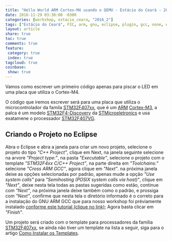 ```yaml
---
title: "Hello World ARM Cortex-M4 usando o QEMU - Estácio do Ceará - 2016_2"
date: 2016-11-29 03:30:00 -0300
categories: [workshop, estacio_ceara, "2016_2"]
tags: ["Estácio do Ceará", FIC, arm, gnu, eclipse, plugin, gcc, none, eabi, Workshop, programação, Hello World Cortex-M4, Hello World ARM]
layout: article
share: true
toc: true
comments: true
feature:
 category: true
 index: true
tagcloud: true
coinbase:
 show: true
---
```


Vamos como escrever um primeiro código apenas para piscar o LED em uma placa que utiliza o Cortex-M4.

<!--more-->

O código que iremos escrever será para uma placa que utiliza o microcontrolador da famila [STM32F407xx](/arm/cortex-m3/stm/STM32F407XX), que é um [ARM](/arm) [Cortex-M3](/arm/cortex-m3), a palca é um modelo [STM32F4-Discovery](/arm/cortex-m4/stm/STM32F4-Discovery) da [STMicroeletronics](/arm/cortex-m4/STM/) e usa exatamene o processador [STM32F407VG](/arm/cortex-m3/stm/STM32F407XX/STM32F407VG).

## Criando o Projeto no Eclipse

Abra o Eclipse e abra a janela para criar um novo projeto, selecione o projeto do tipo _"C++ Project"_, clique em Next, na janela seguinte selecione na arvore _"Project type:"_,  na pasta _"Executable"_, selecione o projeto com o template _"STM32F4xx C/C++ Project"_, na parte direita em _"Toolchains:"_ selecione _"Cross ARM GCC"_, agora clique em *"Next"*. na próxima janela deixe as opções selecionadas por padrão, apenas mude a opção _"Use system calls"_ para _"Semihosting (POSIX system calls via host)"_, clique em *"Next"*, deixe nesta tela todas as pastas sugeridas como estão, continue com *"Next"*, na próxima janela deixe também como o padrão, e prossiga com *"Next"*, confirme que nesta tela o diretório informado é o correto para a instalação do GNU ARM GCC que para nosso workshop foi préviamente instalado [conforme este tutorial (clique no link)](workshop/estacio_ceara/2016_2/instalando_o-ambiente_base_ferramentas_e_preparando_o_ambiente_de_desenvolvimento_-_estacio_do_ceara/); Agora basta clicar em _"Finish"_.

Um projeto será criado com o template para processadores da família [STM32F407xx](/arm/cortex-m3/stm/STM32F407XX), se ainda não tiver um template na lista a seguir, siga para o artigo [Como Instalar os Templates](/workshop/estacio_ceara/2016_2/Como_Instalar_os_Templates_para_Nosso_Workshop/).

